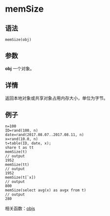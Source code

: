# memSize

## 语法

`memSize(obj)`

## 参数

**obj** 一个对象。

## 详情

返回本地对象或共享对象占用内存大小，单位为字节。

## 例子

```
n=100
ID=rand(100, n)
date=rand(2017.08.07..2017.08.11, n)
x=rand(10.0, n)
t=table(ID, date, x);
share t as tt
memSize(t)
// output
1952
memSize(tt)
// output
1952
memSize(t[`x])
// output
800
memSize(select avg(x) as avgx from t)
// output
280
```

相关函数：[objs](../o/objs.html)

